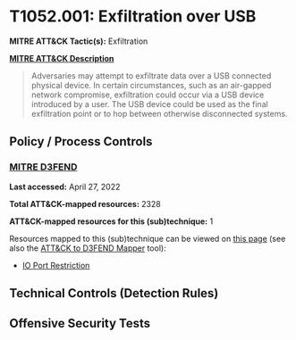 # T1052.001: Exfiltration over USB
**MITRE ATT&CK Tactic(s):** Exfiltration

**[MITRE ATT&CK Description](https://attack.mitre.org/techniques/T1052/001)**
<blockquote>Adversaries may attempt to exfiltrate data over a USB connected physical device. In certain circumstances, such as an air-gapped network compromise, exfiltration could occur via a USB device introduced by a user. The USB device could be used as the final exfiltration point or to hop between otherwise disconnected systems.</blockquote>

## Policy / Process Controls
### [MITRE D3FEND](https://d3fend.mitre.org/)
**Last accessed:** April 27, 2022

**Total ATT&CK-mapped resources:** 2328

**ATT&CK-mapped resources for this (sub)technique:** 1

Resources mapped to this (sub)technique can be viewed on [this page](https://d3fend.mitre.org/) (see also the [ATT&CK to D3FEND Mapper](https://d3fend.mitre.org/tools/attack-mapper) tool):

* [IO Port Restriction](https://d3fend.mitre.org/techniques/d3f:IOPortRestriction)

## Technical Controls (Detection Rules)

## Offensive Security Tests
